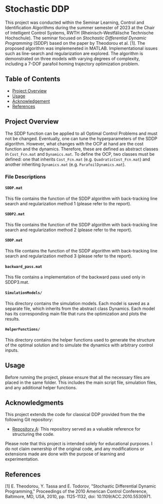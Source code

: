 # Stochastic DDP

This project was conducted within the Seminar Learning, Control and Identification Algorithms during the summer semester of 2023 at the Chair of Intelligent Control Systems, RWTH (Rheinisch-Westfälische Technische Hochschule).
The seminar focused on *Stochastic Differential Dynamic Programming* (SDDP) based on the paper by Theodorou et al. [1]. The proposed algorithm was implemeneted in MATLAB. Implementational issues such as line-search and regularization are explored. The algorithm is demonstrated on three models with varying degrees of complexity,
including a 7-DOF parafoil homing trajectory optimization problem. 


## Table of Contents

- [Project Overview](#project-overview)
- [Usage](#usage)
- [Acknowledgement](#acknowledgement)
- [References](#references)


## Project Overview

The SDDP function can be applied to all Optimal Control Problems and must not be changed. Eventually, one can tune the hyperparameters of the SDDP algorithm. However, what changes with the OCP at hand are the cost function and the dynamics. 
Therefore, these are defined as abstract classes in `Cost_Fcn.mat` and `Dynamics.mat`. To define the OCP, two classes must be defined: one that inherits `Cost_Fcn.mat` (e.g. `QuadraticCost_Fcn.mat`) and another inheriting `Dynamics.mat`
(e.g. `ParafoilDynamics.mat`).


### File Descriptions

#### `SDDP.mat`

This file contains the function of the SDDP algorithm with back-tracking line search and regularization method 1 (please refer to the report).

#### `SDDP2.mat`

This file contains the function of the SDDP algorithm with back-tracking line search and regularization method 2 (please refer to the report).

#### `SDDP.mat`

This file contains the function of the SDDP algorithm with back-tracking line search and regularization method 3 (please refer to the report).

#### `backward_pass.mat`

This file contains a implementation of the backward pass used only in SDDP3.mat.

#### `SimulationModels/`

This directory contains the simulation models. Each model is saved as a separate file, which inherits from the abstract class Dynamics. Each model has its corresponding main file that runs the optimization and plots the results.

#### `HelperFunctions/`

This directory contains the helper functions used to generate the structure of the optimal solution and to simulate the dynamics with arbitrary control inputs.

## Usage

Before running the project, please ensure that all the necessary files are placed in the same folder. This includes the main script file, simulation files, and any additional helper functions.

## Acknowledgments

This project extends the code for classical DDP provided from the the following Git repository:

- [Repository A](https://github.com/maitreyakv/ddp-simulation.git): This repository served as a valuable reference for structuring the code.

Please note that this project is intended solely for educational purposes. I do not claim ownership of the original code, and any modifications or extensions made are done with the purpose of learning and experimentation.



## References

[1] E. Theodorou, Y. Tassa and E. Todorov, "Stochastic Differential Dynamic Programming," Proceedings of the 2010 American Control Conference, Baltimore, MD, USA, 2010, pp. 1125-1132, doi: 10.1109/ACC.2010.5530971.
